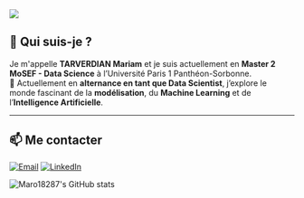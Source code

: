 <img src="https://capsule-render.vercel.app/api?type=waving&color=8e0e00,1f1c2c&height=160&section=header&text=Hello%20Bienvenue%20sur%20mon%20GitHub%20🚀&fontSize=35&fontColor=ffffff" />


## 🧠 Qui suis-je ?

Je m'appelle **TARVERDIAN Mariam** et je suis actuellement en **Master 2 MoSEF - Data Science** à l’Université Paris 1 Panthéon-Sorbonne.  
🚀 Actuellement en **alternance en tant que Data Scientist**, j’explore le monde fascinant de la **modélisation**, du **Machine Learning** et de l’**Intelligence Artificielle**.

---

## 📫 Me contacter

[![Email](https://img.shields.io/badge/Email-tarverdian.bureau@gmail.com-blue?style=for-the-badge&logo=gmail)](mailto:tarverdian.bureau@gmail.com)
[![LinkedIn](https://img.shields.io/badge/LinkedIn-Connect-blue?style=for-the-badge&logo=linkedin)](https://www.linkedin.com/in/ton-profil-linkedin)

![Maro18287's GitHub stats](https://github-readme-stats.vercel.app/api?username=Maro18287&show_icons=true&theme=gruvbox)
